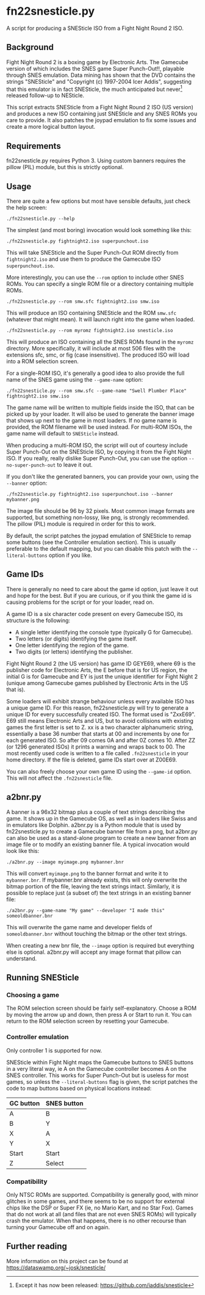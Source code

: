 # fn22snesticle.py

A script for producing a SNESticle ISO from a Fight Night Round 2 ISO.

## Background

Fight Night Round 2 is a boxing game by Electronic Arts. The Gamecube version of
which includes the SNES game Super Punch-Out!!, playable through SNES emulation.
Data mining has shown that the DVD contains the strings "SNESticle" and
"Copyright (c) 1997-2004 Icer Addis", suggesting that this emulator is in fact
SNESticle, the much anticipated but never[^1] released follow-up to NESticle.

This script extracts SNESticle from a Fight Night Round 2 ISO (US version) and
produces a new ISO containing just SNESticle and any SNES ROMs you care to
provide. It also patches the joypad emulation to fix some issues and create a
more logical button layout.

[^1]: Except it has now been released: https://github.com/iaddis/snesticle

## Requirements

fn22snesticle.py requires Python 3. Using custom banners requires the pillow
(PIL) module, but this is strictly optional.

## Usage

There are quite a few options but most have sensible defaults, just check the
help screen:

    ./fn22snesticle.py --help

The simplest (and most boring) invocation would look something like this:

    ./fn22snesticle.py fightnight2.iso superpunchout.iso

This will take SNESticle and the Super Punch-Out ROM directly from
`fightnight2.iso` and use them to produce the Gamecube ISO `superpunchout.iso`.

More interestingly, you can use the `--rom` option to include other SNES ROMs. You
can specify a single ROM file or a directory containing multiple ROMs.

    ./fn22snesticle.py --rom smw.sfc fightnight2.iso smw.iso

This will produce an ISO containing SNESticle and the ROM `smw.sfc` (whatever that
might mean). It will launch right into the game when loaded.

    ./fn22snesticle.py --rom myromz fightnight2.iso snesticle.iso

This will produce an ISO containing all the SNES ROMs found in the `myromz`
directory. More specifically, it will include at most 506 files with the
extensions sfc, smc, or fig (case insensitive). The produced ISO will load into
a ROM selection screen.

For a single-ROM ISO, it's generally a good idea to also provide the full name
of the SNES game using the `--game-name` option:

    ./fn22snesticle.py --rom smw.sfc --game-name "Swell Plumber Place" fightnight2.iso smw.iso

The game name will be written to multiple fields inside the ISO, that can be
picked up by your loader. It will also be used to generate the banner image that
shows up next to the game in most loaders. If no game name is provided, the ROM
filename will be used instead. For multi-ROM ISOs, the game name will default to
`SNESticle` instead.

When producing a multi-ROM ISO, the script will out of courtesy include Super
Punch-Out on the SNESticle ISO, by copying it from the Fight Night ISO. If you
really, really dislike Super Punch-Out, you can use the option
`--no-super-punch-out` to leave it out.

If you don't like the generated banners, you can provide your own, using
the `--banner` option:

    ./fn22snesticle.py fightnight2.iso superpunchout.iso --banner mybanner.png

The image file should be 96 by 32 pixels. Most common image formats are
supported, but something non-lossy, like png, is strongly recommended. The
pillow (PIL) module is required in order for this to work.

By default, the script patches the joypad emulation of SNESticle to remap some
buttons (see the Controller emulation section). This is usually preferable to
the default mapping, but you can disable this patch with the `--literal-buttons`
option if you like.

## Game IDs

There is generally no need to care about the game id option, just leave it out
and hope for the best. But if you are curious, or if you think the game id is
causing problems for the script or for your loader, read on.

A game ID is a six character code present on every Gamecube ISO, its structure
is the following:

 - A single letter identifying the console type (typically G for Gamecube).
 - Two letters (or digits) identifying the game itself.
 - One letter identifying the region of the game.
 - Two digits (or letters) identifying the publisher.

Fight Night Round 2 (the US version) has game ID GEYE69, where 69 is the
publisher code for Electronic Arts, the E before that is for US region, the
initial G is for Gamecube and EY is just the unique identifier for Fight Night 2
(unique among Gamecube games published by Electronic Arts in the US that is).

Some loaders will exhibit strange behaviour unless every available ISO has a
unique game ID. For this reason, fn22snesticle.py will try to generate a unique
ID for every successfully created ISO. The format used is "ZxxE69". E69 still
means Electronic Arts and US, but to avoid collisions with existing games the
first letter is set to Z. xx is a two character alphanumeric string, essentially
a base 36 number that starts at 00 and increments by one for each generated
ISO. So after 09 comes 0A and after 0Z comes 10. After ZZ (or 1296 generated
ISOs) it prints a warning and wraps back to 00. The most recently used code is
written to a file called `.fn22snesticle` in your home directory. If the file is
deleted, game IDs start over at Z00E69.

You can also freely choose your own game ID using the `--game-id` option. This
will not affect the `.fn22snesticle` file.

## a2bnr.py

A banner is a 96x32 bitmap plus a couple of text strings describing the game. It
shows up in the Gamecube OS, as well as in loaders like Swiss and in emulators
like Dolphin. a2bnr.py is a Python module that is used by fn22snesticle.py to
create a Gamecube banner file from a png, but a2bnr.py can also be used as a
stand-alone program to create a new banner from an image file or to modify an
existing banner file. A typical invocation would look like this:

    ./a2bnr.py --image myimage.png mybanner.bnr

This will convert `myimage.png` to the banner format and write it to
`mybanner.bnr`. If mybanner.bnr already exists, this will only overwrite the
bitmap portion of the file, leaving the text strings intact. Similarly, it is
possible to replace just (a subset of) the text strings in an existing banner
file:

    ./a2bnr.py --game-name "My game" --developer "I made this" someoldbanner.bnr

This will overwrite the game name and developer fields of `someoldbanner.bnr`
without touching the bitmap or the other text strings.

When creating a new bnr file, the `--image` option is required but everything
else is optional. a2bnr.py will accept any image format that pillow can
understand.

## Running SNESticle

### Choosing a game

The ROM selection screen should be fairly self-explanatory. Choose a ROM by
moving the arrow up and down, then press A or Start to run it. You can return
to the ROM selection screen by resetting your Gamecube.

### Controller emulation

Only controller 1 is supported for now.

SNESticle within Fight Night maps the Gamecube buttons to SNES buttons in a very
literal way, ie A on the Gamecube controller becomes A on the SNES controller.
This works for Super Punch-Out but is useless for most games, so unless the
`--literal-buttons` flag is given, the script patches the code to map buttons
based on physical locations instead:

| GC button | SNES button |
|-----------|-------------|
| A         | B           |
| B         | Y           |
| X         | A           |
| Y         | X           |
| Start     | Start       |
| Z         | Select      |


### Compatibility

Only NTSC ROMs are supported. Compatibility is generally good, with minor
glitches in some games, and there seems to be no support for external chips like
the DSP or Super FX (ie, no Mario Kart, and no Star Fox). Games that do not work
at all (and files that are not even SNES ROMs) will typically crash the emulator.
When that happens, there is no other recourse than turning your Gamecube off and
on again.

## Further reading

More information on this project can be found at
https://dataswamp.org/~josk/snesticle/
